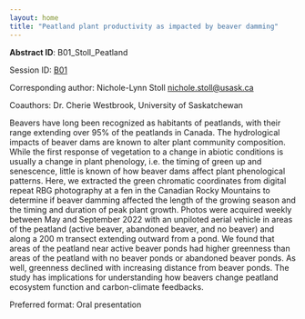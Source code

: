 ```yaml
---
layout: home
title: "Peatland plant productivity as impacted by beaver damming"
---
```



**Abstract ID**: B01_Stoll_Peatland

Session ID: [B01](.)

Corresponding author: Nichole-Lynn Stoll <a href="mailto:nichole.stoll@usask.ca">nichole.stoll@usask.ca</a>

Coauthors: Dr. Cherie Westbrook, University of Saskatchewan 

Beavers have long been recognized as habitants of peatlands, with their range extending over 95% of the peatlands in Canada. The hydrological impacts of beaver dams are known to alter plant community composition. While the first response of vegetation to a change in abiotic conditions is usually a change in plant phenology, i.e. the timing of green up and senescence, little is known of how beaver dams affect plant phenological patterns. Here, we extracted the green chromatic coordinates from digital repeat RBG photography at a fen in the Canadian Rocky Mountains to determine if beaver damming affected the length of the growing season and the timing and duration of peak plant growth. Photos were acquired weekly between May and September 2022 with an unpiloted aerial vehicle in areas of the peatland (active beaver, abandoned beaver, and no beaver) and along a 200 m transect extending outward from a pond. We found that areas of the peatland near active beaver ponds had higher greenness than areas of the peatland with no beaver ponds or abandoned beaver ponds. As well, greenness declined with increasing distance from beaver ponds. The study has implications for understanding how beavers change peatland ecosystem function and carbon-climate feedbacks.

Preferred format: Oral presentation
